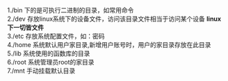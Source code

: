 1./bin 下的是可执行二进制的目录，如常用命令  
2./dev 存放linux系统下的设备文件，访问该目录文件相当于访问某个设备 **linux下一切皆文件**  
3./etc 存放系统配置文件，如：密码  
4./home 系统默认用户家目录,新增用户账号时，用户的家目录存放在此目录  
5./lib 系统使用的函数库的目录  
6./root 系统管理员root的家目录  
7./mnt 手动挂载默认目录  

